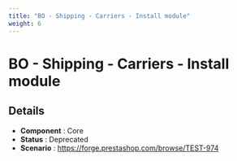 ```yaml
---
title: "BO - Shipping - Carriers - Install module"
weight: 6
---
```


# BO - Shipping - Carriers - Install module
## Details
* **Component** : Core
* **Status** : Deprecated
* **Scenario** : https://forge.prestashop.com/browse/TEST-974
